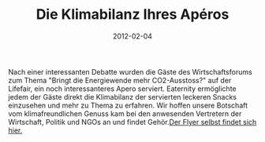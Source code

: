 ﻿---
layout: blog-post
category: blog
date: 2012-02-04

published: true

image: /images/blog/ 
title:  Die Klimabilanz Ihres Apéros

blog-image:  

media: 

tags:
- Veranstaltung
- Gessnerallee
- Kunst
---

Nach einer interessanten Debatte wurden die Gäste des Wirtschaftsforums zum Thema "Bringt die Energiewende mehr CO2-Ausstoss?" auf der Lifefair, ein noch interessanteres Apero serviert. Eaternity ermöglichte jedem der Gäste direkt die Klimabilanz der servierten leckeren Snacks einzusehen und mehr zu Thema zu erfahren. Wir hoffen unsere Botschaft vom klimafreundlichen Genuss kam bei den anwesenden Vertretern der Wirtschaft, Politik und NGOs an und findet Gehör.[Der Flyer selbst findet sich hier.][1]


[1]: http:// 
 